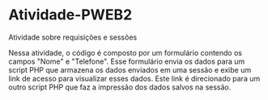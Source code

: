# Atividade-PWEB2
Atividade sobre requisições e sessões

Nessa atividade, o código é composto por um formulário contendo os campos "Nome" e "Telefone". Esse formulário envia os dados para um script PHP que armazena os dados enviados em uma sessão e exibe um link de acesso para visualizar esses dados. Este link é direcionado para um outro script PHP que faz a impressão dos dados salvos na sessão. 
